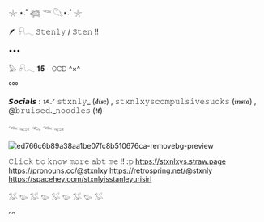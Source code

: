 𓇼 ⋆.˚ 𓆉 𓆝 𓆡⋆.˚ 𓇼



🪶 𓍯𓂃 𝚂𝚝𝚎𝚗𝚕𝚢 / 𝚂𝚝𝚎𝚗 !!

•••

𓅃 𓍯𓂃 𝟏𝟓 - 𝙾𝙲𝙳 ^×^

°°°

𝙎𝙤𝙘𝙞𝙖𝙡𝙨 : ᝰ.ᐟ 𝚜𝚝𝚡𝚗𝚕𝚢_ (𝒅𝒊𝒔𝒄) , 𝚜𝚝𝚡𝚗𝚕𝚡𝚢𝚜𝚌𝚘𝚖𝚙𝚞𝚕𝚜𝚒𝚟𝚎𝚜𝚞𝚌𝚔𝚜
(𝒊𝒏𝒔𝒕𝒂) , @𝚋𝚛𝚞𝚒𝚜𝚎𝚍._𝚗𝚘𝚘𝚍𝚕𝚎𝚜 (𝒕𝒕)


𓆝 𓆟 𓆞 𓆝 𓆟


![ed766c6b89a38aa1be07fc8b510676ca-removebg-preview](https://github.com/user-attachments/assets/7987a2ca-7ec7-4aa8-b532-534538ba5b5c)

𝙲𝚕𝚒𝚌𝚔 𝚝𝚘 𝚔𝚗𝚘𝚠 𝚖𝚘𝚛𝚎 𝚊𝚋𝚝 𝚖𝚎 !! :𝚙
https://stxnlxys.straw.page
https://pronouns.cc/@stxnlxy
https://retrospring.net/@stxnly
https://spacehey.com/stxnlyisstanleyurisirl

𓅮 𓅰 𓅮 𓅰 𓅮 𓅰 𓅮 𓅰 𓅮

^^
